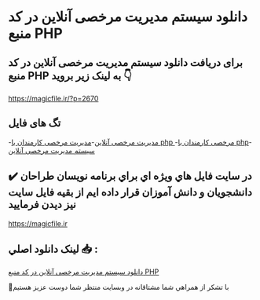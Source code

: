 # دانلود سیستم مدیریت مرخصی آنلاین در کد منبع PHP

## برای دریافت دانلود سیستم مدیریت مرخصی آنلاین در کد منبع PHP به لینک زیر بروید 👇

https://magicfile.ir/?p=2670

## تگ های فایل

-[مدیریت مرخصی آنلاین](https://magicfile.ir/product/%d8%b3%db%8c%d8%b3%d8%aa%d9%85-%d9%85%d8%af%db%8c%d8%b1%db%8c%d8%aa-%d9%85%d8%b1%d8%ae%d8%b5%db%8c-%d8%a2%d9%86%d9%84%d8%a7%db%8c%d9%86-%d8%af%d8%b1-%da%a9%d8%af-%d9%85%d9%86%d8%a8%d8%b9-php/)-[مدیریت مرخصی کارمندان با php ](https://magicfile.ir/product/%d8%b3%db%8c%d8%b3%d8%aa%d9%85-%d9%85%d8%af%db%8c%d8%b1%db%8c%d8%aa-%d9%85%d8%b1%d8%ae%d8%b5%db%8c-%d8%a2%d9%86%d9%84%d8%a7%db%8c%d9%86-%d8%af%d8%b1-%da%a9%d8%af-%d9%85%d9%86%d8%a8%d8%b9-php/)-[مرخصی کارمندان با php](https://magicfile.ir/product/%d8%b3%db%8c%d8%b3%d8%aa%d9%85-%d9%85%d8%af%db%8c%d8%b1%db%8c%d8%aa-%d9%85%d8%b1%d8%ae%d8%b5%db%8c-%d8%a2%d9%86%d9%84%d8%a7%db%8c%d9%86-%d8%af%d8%b1-%da%a9%d8%af-%d9%85%d9%86%d8%a8%d8%b9-php/)-[سیستم مدیریت مرخصی آنلاین](https://magicfile.ir/product/%d8%b3%db%8c%d8%b3%d8%aa%d9%85-%d9%85%d8%af%db%8c%d8%b1%db%8c%d8%aa-%d9%85%d8%b1%d8%ae%d8%b5%db%8c-%d8%a2%d9%86%d9%84%d8%a7%db%8c%d9%86-%d8%af%d8%b1-%da%a9%d8%af-%d9%85%d9%86%d8%a8%d8%b9-php/)

## ✔️ در سايت فايل هاي ويژه اي براي برنامه نويسان طراحان دانشجويان و دانش آموزان قرار داده ايم از بقيه فايل سايت نيز ديدن فرماييد

https://magicfile.ir


## لينک دانلود اصلي 📥 :

[دانلود سیستم مدیریت مرخصی آنلاین در کد منبع PHP](https://magicfile.ir/product/%d8%b3%db%8c%d8%b3%d8%aa%d9%85-%d9%85%d8%af%db%8c%d8%b1%db%8c%d8%aa-%d9%85%d8%b1%d8%ae%d8%b5%db%8c-%d8%a2%d9%86%d9%84%d8%a7%db%8c%d9%86-%d8%af%d8%b1-%da%a9%d8%af-%d9%85%d9%86%d8%a8%d8%b9-php/) 


🙏با تشکر از همراهي شما مشتاقانه در وبسایت منتظر شما دوست عزیز هستیم

